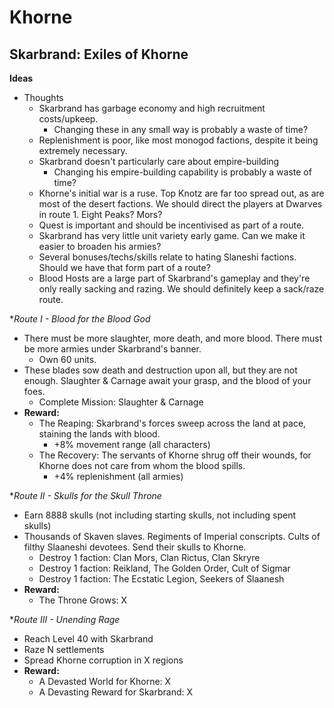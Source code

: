 # Khorne

## Skarbrand: Exiles of Khorne

**Ideas**
  * Thoughts
    * Skarbrand has garbage economy and high recruitment costs/upkeep.
      * Changing these in any small way is probably a waste of time?
    * Replenishment is poor, like most monogod factions, despite it being extremely necessary.
    * Skarbrand doesn't particularly care about empire-building
      * Changing his empire-building capability is probably a waste of time?
    * Khorne's initial war is a ruse. Top Knotz are far too spread out, as are most of the desert factions. We should direct the players at Dwarves in route 1. Eight Peaks? Mors?
    * Quest is important and should be incentivised as part of a route.
    * Skarbrand has very little unit variety early game. Can we make it easier to broaden his armies?
    * Several bonuses/techs/skills relate to hating Slaneshi factions. Should we have that form part of a route?
    * Blood Hosts are a large part of Skarbrand's gameplay and they're only really sacking and razing. We should definitely keep a sack/raze route.

**Route I - Blood for the Blood God*
  * There must be more slaughter, more death, and more blood. There must be more armies under Skarbrand's banner.
    * Own 60 units.
  * These blades sow death and destruction upon all, but they are not enough. Slaughter & Carnage await your grasp, and the blood of your foes.
    * Complete Mission: Slaughter & Carnage
  * **Reward:** 
    * The Reaping: Skarbrand's forces sweep across the land at pace, staining the lands with blood.
      * +8% movement range (all characters)
    * The Recovery: The servants of Khorne shrug off their wounds, for Khorne does not care from whom the blood spills.
      * +4% replenishment (all armies)

**Route II - Skulls for the Skull Throne*
  * Earn 8888 skulls (not including starting skulls, not including spent skulls)
  * Thousands of Skaven slaves. Regiments of Imperial conscripts. Cults of filthy Slaaneshi devotees. Send their skulls to Khorne.
    * Destroy 1 faction: Clan Mors, Clan Rictus, Clan Skryre
    * Destroy 1 faction: Reikland, The Golden Order, Cult of Sigmar
    * Destroy 1 faction: The Ecstatic Legion, Seekers of Slaanesh
  * **Reward:** 
    * The Throne Grows: X 

**Route III - Unending Rage*
  * Reach Level 40 with Skarbrand
  * Raze N settlements
  * Spread Khorne corruption in X regions
  * **Reward:** 
    * A Devasted World for Khorne: X
    * A Devasting Reward for Skarbrand: X
